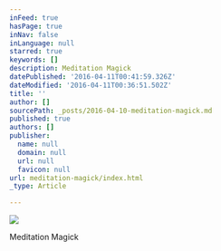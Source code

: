 ```yaml
---
inFeed: true
hasPage: true
inNav: false
inLanguage: null
starred: true
keywords: []
description: Meditation Magick
datePublished: '2016-04-11T00:41:59.326Z'
dateModified: '2016-04-11T00:36:51.502Z'
title: ''
author: []
sourcePath: _posts/2016-04-10-meditation-magick.md
published: true
authors: []
publisher:
  name: null
  domain: null
  url: null
  favicon: null
url: meditation-magick/index.html
_type: Article

---
```

![](https://the-grid-user-content.s3-us-west-2.amazonaws.com/b54685cc-5640-4b1b-8f72-56086925b94f.jpg)

Meditation Magick